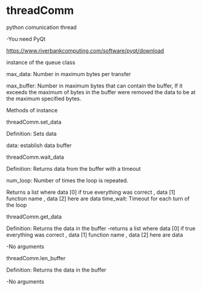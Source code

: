 # threadComm
python comunication thread

-You need PyQt

https://www.riverbankcomputing.com/software/pyqt/download

instance of the queue class

max_data: Number in maximum bytes per transfer

max_buffer: Number in maximum bytes that can contain the buffer, If it exceeds the maximum of bytes in the buffer were removed the data to be at the maximum specified bytes.

Methods of instance

threadComm.set_data

Definition: Sets data

data: establish data buffer

threadComm.wait_data

Definition: Returns data from the buffer with a timeout

num_loop: Number of times the loop is repeated.

Returns a list where data [0] if true everything was correct , data [1] function name , data [2] here are data time_wait: Timeout for each turn of the loop

threadComm.get_data

Definition: Returns the data in the buffer -returns a list where data [0] if true everything was correct , data [1] function name , data [2] here are data

-No arguments

threadComm.len_buffer

Definition: Returns the data in the buffer

-No arguments
